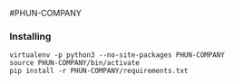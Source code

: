 #PHUN-COMPANY

### Installing
```
virtualenv -p python3 --no-site-packages PHUN-COMPANY
source PHUN-COMPANY/bin/activate
pip install -r PHUN-COMPANY/requirements.txt
```
